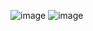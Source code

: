 ![image](https://user-images.githubusercontent.com/29729545/154323509-5fada95e-6873-4eb3-8a6d-76f10cbf597b.png)
![image](https://user-images.githubusercontent.com/29729545/154324541-b667c90b-9c40-499b-9f6a-2168b1afef85.png)
